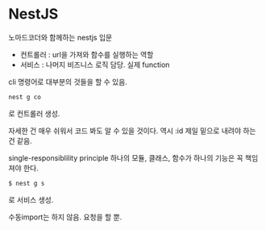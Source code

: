 # NestJS
노마드코더와 함께하는 nestjs 입문

* 컨트롤러 : url을 가져와 함수를 실행하는 역할
* 서비스 : 나머지 비즈니스 로직 담당. 실제 function

cli 명령어로 대부분의 것들을 할 수 있음.  
```bash
nest g co
```
로 컨트롤러 생성.  

자세한 건 매우 쉬워서 코드 봐도 알 수 있을 것이다.
역시 :id 제일 밑으로 내려야 하는 건 같음.


single-responsiblility principle
하나의 모듈, 클래스, 함수가 하나의 기능은 꼭 책임져야 한다.

```bash
$ nest g s
```
로 서비스 생성.

수동import는 하지 않음.
요청을 할 뿐.

